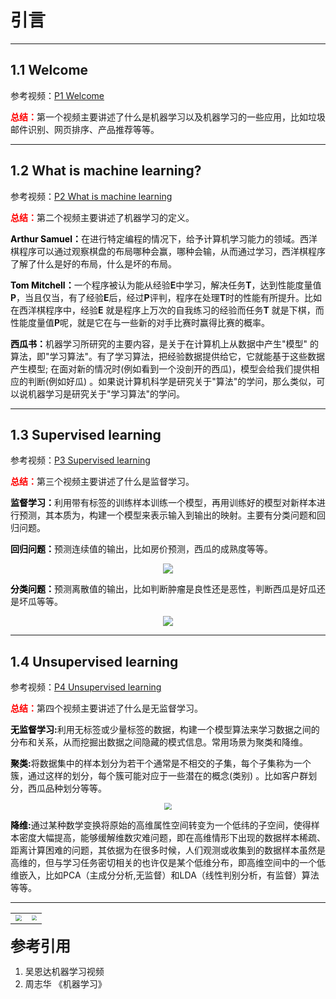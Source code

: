 # 引言

---

## 1.1 Welcome

参考视频：[P1 Welcome](https://www.bilibili.com/video/BV164411b7dx?p=1)

<font color=#ff0000>**总结：**</font>第一个视频主要讲述了什么是机器学习以及机器学习的一些应用，比如垃圾邮件识别、网页排序、产品推荐等等。

---

## 1.2 What is machine learning?

参考视频：[P2 What is machine learning](https://www.bilibili.com/video/BV164411b7dx?p=2)

<font color=#ff0000>**总结：**</font>第二个视频主要讲述了机器学习的定义。

<font color='black'>**Arthur Samuel：**</font>在进行特定编程的情况下，给予计算机学习能力的领域。西洋棋程序可以通过观察棋盘的布局哪种会赢，哪种会输，从而通过学习，西洋棋程序了解了什么是好的布局，什么是坏的布局。

<font color='black'>**Tom Mitchell：**</font>一个程序被认为能从经验**E**中学习，解决任务**T**，达到性能度量值**P**，当且仅当，有了经验**E**后，经过**P**评判，程序在处理**T**时的性能有所提升。比如在西洋棋程序中，经验**E** 就是程序上万次的自我练习的经验而任务**T** 就是下棋，而性能度量值**P**呢，就是它在与一些新的对手比赛时赢得比赛的概率。

<font color='black'>**西瓜书：**</font>机器学习所研究的主要内容，是关于在计算机上从数据中产生"模型" 的算法，即"学习算法"。有了学习算法，把经验数据提供给它，它就能基于这些数据产生模型; 在面对新的情况时(例如看到一个没剖开的西瓜)，模型会给我们提供相应的判断(例如好瓜) 。如果说计算机科学是研究关于"算法"的学问，那么类似，可以说机器学习是研究关于"学习算法"的学问。

---

## 1.3 Supervised learning

参考视频：[P3 Supervised learning](https://www.bilibili.com/video/BV164411b7dx?p=3)

<font color=#ff0000>**总结：**</font>第三个视频主要讲述了什么是监督学习。

<font color='black'>**监督学习：**</font>利用带有标签的训练样本训练一个模型，再用训练好的模型对新样本进行预测，其本质为，构建一个模型来表示输入到输出的映射。主要有分类问题和回归问题。

<font color='black'>**回归问题：**</font>预测连续值的输出，比如房价预测，西瓜的成熟度等等。

<div align='center'>
    <img src="https://cdn.jsdelivr.net/gh/cometsue/images/AN_ML/1_3_housing_price_prediction.png" align='center'/>
</div>

 <font color='black'>**分类问题：**</font>预测离散值的输出，比如判断肿瘤是良性还是恶性，判断西瓜是好瓜还是坏瓜等等。

<div align='center'>
    <img src="https://cdn.jsdelivr.net/gh/cometsue/images/AN_ML/1_3_Breast_cancer.png" align='center'/>
</div>

---

## 1.4 Unsupervised learning

参考视频：[P4 Unsupervised learning](https://www.bilibili.com/video/BV164411b7dx?p=4)

<font color=#ff0000>**总结：**</font>第四个视频主要讲述了什么是无监督学习。

<font color='black'>**无监督学习:**</font>利用无标签或少量标签的数据，构建一个模型算法来学习数据之间的分布和关系，从而挖掘出数据之间隐藏的模式信息。常用场景为聚类和降维。

<font color='black'>**聚类:**</font>将数据集中的样本划分为若干个通常是不相交的子集，每个子集称为一个簇，通过这样的划分，每个簇可能对应于一些潜在的概念(类别) 。比如客户群划分，西瓜品种划分等等。

<div align='center'>
    <img src="https://cdn.jsdelivr.net/gh/cometsue/images/AN_ML/clustering.png" style="zoom:70%;"/>
</div>


<font color='black'>**降维:**</font>通过某种数学变换将原始的高维属性空间转变为一个低纬的子空间，使得样本密度大幅提高，能够缓解维数灾难问题，即在高维情形下出现的数据样本稀疏、距离计算困难的问题，其依据为在很多时候，人们观测或收集到的数据样本虽然是高维的，但与学习任务密切相关的也许仅是某个低维分布，即高维空间中的一个低维嵌入，比如PCA（主成分分析,无监督）和LDA（线性判别分析，有监督）算法等等。

---

<table>
    <tr>
        <td><img src="https://cdn.jsdelivr.net/gh/cometsue/images/AN_ML/PCA.png" style="zoom:60%;"/></td>
        <td><img src="https://cdn.jsdelivr.net/gh/cometsue/images/AN_ML/LDA.png" style="zoom:50%;"/></td>
	</tr>
</table>



<font size=5>**参考引用**</font>

1. 吴恩达机器学习视频
2. 周志华 《机器学习》

